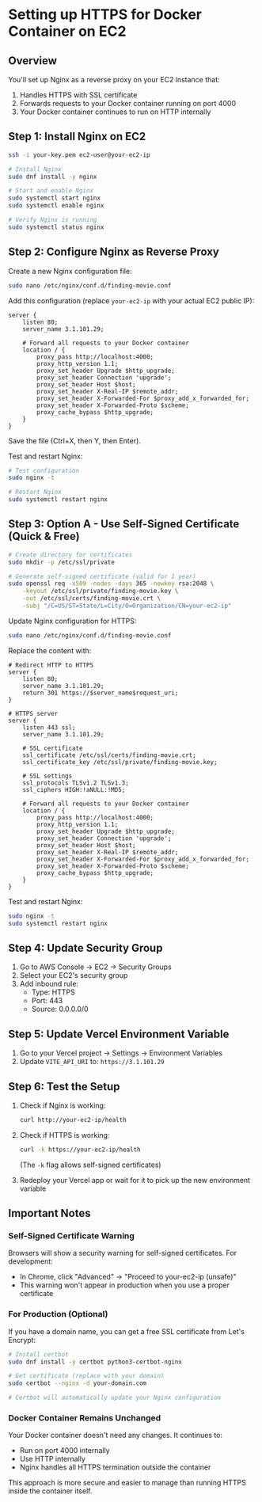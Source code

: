 # Setting up HTTPS for Docker Container on EC2

## Overview
You'll set up Nginx as a reverse proxy on your EC2 instance that:
1. Handles HTTPS with SSL certificate
2. Forwards requests to your Docker container running on port 4000
3. Your Docker container continues to run on HTTP internally

## Step 1: Install Nginx on EC2

```bash
ssh -i your-key.pem ec2-user@your-ec2-ip

# Install Nginx
sudo dnf install -y nginx

# Start and enable Nginx
sudo systemctl start nginx
sudo systemctl enable nginx

# Verify Nginx is running
sudo systemctl status nginx
```

## Step 2: Configure Nginx as Reverse Proxy

Create a new Nginx configuration file:

```bash
sudo nano /etc/nginx/conf.d/finding-movie.conf
```

Add this configuration (replace `your-ec2-ip` with your actual EC2 public IP):

```nginx
server {
    listen 80;
    server_name 3.1.101.29;
    
    # Forward all requests to your Docker container
    location / {
        proxy_pass http://localhost:4000;
        proxy_http_version 1.1;
        proxy_set_header Upgrade $http_upgrade;
        proxy_set_header Connection 'upgrade';
        proxy_set_header Host $host;
        proxy_set_header X-Real-IP $remote_addr;
        proxy_set_header X-Forwarded-For $proxy_add_x_forwarded_for;
        proxy_set_header X-Forwarded-Proto $scheme;
        proxy_cache_bypass $http_upgrade;
    }
}
```

Save the file (Ctrl+X, then Y, then Enter).

Test and restart Nginx:

```bash
# Test configuration
sudo nginx -t

# Restart Nginx
sudo systemctl restart nginx
```

## Step 3: Option A - Use Self-Signed Certificate (Quick & Free)

```bash
# Create directory for certificates
sudo mkdir -p /etc/ssl/private

# Generate self-signed certificate (valid for 1 year)
sudo openssl req -x509 -nodes -days 365 -newkey rsa:2048 \
    -keyout /etc/ssl/private/finding-movie.key \
    -out /etc/ssl/certs/finding-movie.crt \
    -subj "/C=US/ST=State/L=City/O=Organization/CN=your-ec2-ip"
```

Update Nginx configuration for HTTPS:

```bash
sudo nano /etc/nginx/conf.d/finding-movie.conf
```

Replace the content with:

```nginx
# Redirect HTTP to HTTPS
server {
    listen 80;
    server_name 3.1.101.29;
    return 301 https://$server_name$request_uri;
}

# HTTPS server
server {
    listen 443 ssl;
    server_name 3.1.101.29;
    
    # SSL certificate
    ssl_certificate /etc/ssl/certs/finding-movie.crt;
    ssl_certificate_key /etc/ssl/private/finding-movie.key;
    
    # SSL settings
    ssl_protocols TLSv1.2 TLSv1.3;
    ssl_ciphers HIGH:!aNULL:!MD5;
    
    # Forward all requests to your Docker container
    location / {
        proxy_pass http://localhost:4000;
        proxy_http_version 1.1;
        proxy_set_header Upgrade $http_upgrade;
        proxy_set_header Connection 'upgrade';
        proxy_set_header Host $host;
        proxy_set_header X-Real-IP $remote_addr;
        proxy_set_header X-Forwarded-For $proxy_add_x_forwarded_for;
        proxy_set_header X-Forwarded-Proto $scheme;
        proxy_cache_bypass $http_upgrade;
    }
}
```

Test and restart Nginx:

```bash
sudo nginx -t
sudo systemctl restart nginx
```

## Step 4: Update Security Group

1. Go to AWS Console → EC2 → Security Groups
2. Select your EC2's security group
3. Add inbound rule:
   - Type: HTTPS
   - Port: 443
   - Source: 0.0.0.0/0

## Step 5: Update Vercel Environment Variable

1. Go to your Vercel project → Settings → Environment Variables
2. Update `VITE_API_URI` to: `https://3.1.101.29`

## Step 6: Test the Setup

1. Check if Nginx is working:
   ```bash
   curl http://your-ec2-ip/health
   ```

2. Check if HTTPS is working:
   ```bash
   curl -k https://your-ec2-ip/health
   ```
   (The `-k` flag allows self-signed certificates)

3. Redeploy your Vercel app or wait for it to pick up the new environment variable

## Important Notes

### Self-Signed Certificate Warning
Browsers will show a security warning for self-signed certificates. For development:
- In Chrome, click "Advanced" → "Proceed to your-ec2-ip (unsafe)"
- This warning won't appear in production when you use a proper certificate

### For Production (Optional)
If you have a domain name, you can get a free SSL certificate from Let's Encrypt:

```bash
# Install certbot
sudo dnf install -y certbot python3-certbot-nginx

# Get certificate (replace with your domain)
sudo certbot --nginx -d your-domain.com

# Certbot will automatically update your Nginx configuration
```

### Docker Container Remains Unchanged
Your Docker container doesn't need any changes. It continues to:
- Run on port 4000 internally
- Use HTTP internally
- Nginx handles all HTTPS termination outside the container

This approach is more secure and easier to manage than running HTTPS inside the container itself.
